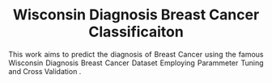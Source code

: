 <h1 align = center> Wisconsin Diagnosis Breast Cancer Classificaiton</h1>
<p align=justify>This work aims to predict the diagnosis of Breast Cancer using the famous Wisconsin Diagnosis Breast Cancer Dataset Employing Parammeter Tuning and Cross Validation .</p>


